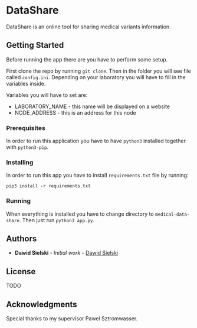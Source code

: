 # DataShare

DataShare is an online tool for sharing medical variants information.

## Getting Started

Before running the app there are you have to perform some setup.

First clone the repo by running `git clone`.
Then in the folder you will see file called `config.ini`. 
Depending on your laboratory you will have to fill in the variables inside.

Variables you will have to set are:
* LABORATORY_NAME - this name will be displayed on a website
* NODE_ADDRESS - this is an address for this node

### Prerequisites

In order to run this application you have to have `python3` installed together with `python3-pip`.

### Installing

In order to run this app you have to install `requirements.txt` file by running:
```
pip3 install -r requirements.txt
```

### Running

When everything is installed you have to change directory to `medical-data-share`. Then just run `python3 app.py`.

## Authors

* **Dawid Sielski** - *Initial work* - [Dawid Sielski](https://github.com/dawidsielski)

## License

TODO

## Acknowledgments

Special thanks to my supervisor Pawel Sztromwasser.